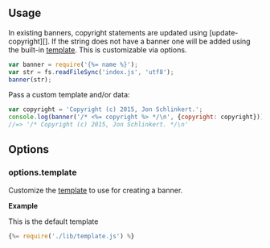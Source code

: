 ## Usage

In existing banners, copyright statements are updated using [update-copyright][]. If the string does not have a banner one will be added using the built-in [template](#options.template). This is customizable via options.

```js
var banner = require('{%= name %}');
var str = fs.readFileSync('index.js', 'utf8');
banner(str);
```

Pass a custom template and/or data:

```js
var copyright = 'Copyright (c) 2015, Jon Schlinkert.';
console.log(banner('/* <%= copyright %> */\n', {copyright: copyright}));
//=> '/* Copyright (c) 2015, Jon Schlinkert. */\n'
```

## Options

### options.template

Customize the [template](lib/template.js) to use for creating a banner.

**Example**

This is the default template

```js
{%= require('./lib/template.js') %}
```
